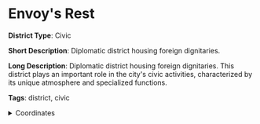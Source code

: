 # Envoy's Rest

**District Type**: Civic

**Short Description**: Diplomatic district housing foreign dignitaries.

**Long Description**: Diplomatic district housing foreign dignitaries. This district plays an important role in the city's civic activities, characterized by its unique atmosphere and specialized functions.

**Tags**: district, civic

<details>
<summary>Coordinates</summary>



</details>
